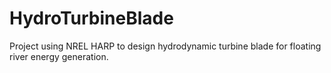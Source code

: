 # HydroTurbineBlade
Project using NREL HARP to design hydrodynamic turbine blade for floating river energy generation.
